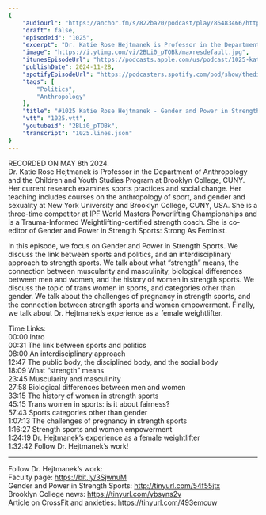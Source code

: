 ```yaml
---
{
	"audiourl": "https://anchor.fm/s/822ba20/podcast/play/86483466/https%3A%2F%2Fd3ctxlq1ktw2nl.cloudfront.net%2Fstaging%2F2024-4-8%2Fd78b7b8f-29ce-3f9e-c52f-64c9348f42b4.m4a",
	"draft": false,
	"episodeid": "1025",
	"excerpt": "Dr. Katie Rose Hejtmanek is Professor in the Department of Anthropology and the Children and Youth Studies Program at Brooklyn College, CUNY. Her current research examines sports practices and social change. Her teaching includes courses on the anthropology of sport, and gender and sexuality at New York University and Brooklyn College, CUNY, USA. She is a three-time competitor at IPF World Masters Powerlifting Championships and is a Trauma-Informed Weightlifting-certified strength coach. She is co-editor of Gender and Power in Strength Sports: Strong As Feminist.",
	"image": "https://i.ytimg.com/vi/2BLi0_pTOBk/maxresdefault.jpg",
	"itunesEpisodeUrl": "https://podcasts.apple.com/us/podcast/1025-katie-rose-hejtmanek-gender-and-power-in/id1451347236?i=1000678558507&uo=4",
	"publishDate": 2024-11-28,
	"spotifyEpisodeUrl": "https://podcasters.spotify.com/pod/show/thedissenter/episodes/1025-Katie-Rose-Hejtmanek---Gender-and-Power-in-Strength-Sports-Strong-As-Feminist-e2jdp2a",
	"tags": [
		"Politics",
		"Anthropology"
	],
	"title": "#1025 Katie Rose Hejtmanek - Gender and Power in Strength Sports: Strong As Feminist",
	"vtt": "1025.vtt",
	"youtubeid": "2BLi0_pTOBk",
	"transcript": "1025.lines.json"
}
---
```

RECORDED ON MAY 8th 2024.  
Dr. Katie Rose Hejtmanek is Professor in the Department of Anthropology and the Children and Youth Studies Program at Brooklyn College, CUNY. Her current research examines sports practices and social change. Her teaching includes courses on the anthropology of sport, and gender and sexuality at New York University and Brooklyn College, CUNY, USA. She is a three-time competitor at IPF World Masters Powerlifting Championships and is a Trauma-Informed Weightlifting-certified strength coach. She is co-editor of Gender and Power in Strength Sports: Strong As Feminist.

In this episode, we focus on Gender and Power in Strength Sports. We discuss the link between sports and politics, and an interdisciplinary approach to strength sports. We talk about what “strength” means, the connection between muscularity and masculinity, biological differences between men and women, and the history of women in strength sports. We discuss the topic of trans women in sports, and categories other than gender. We talk about the challenges of pregnancy in strength sports, and the connection between strength sports and women empowerment. Finally, we talk about Dr. Hejtmanek’s experience as a female weightlifter.

Time Links:  
<time>00:00</time> Intro  
<time>00:31</time> The link between sports and politics  
<time>08:00</time> An interdisciplinary approach  
<time>12:47</time> The public body, the disciplined body, and the social body  
<time>18:09</time> What “strength” means  
<time>23:45</time> Muscularity and masculinity  
<time>27:58</time> Biological differences between men and women  
<time>33:15</time> The history of women in strength sports  
<time>45:15</time> Trans women in sports: is it about fairness?  
<time>57:43</time> Sports categories other than gender  
<time>1:07:13</time> The challenges of pregnancy in strength sports  
<time>1:16:27</time> Strength sports and women empowerment  
<time>1:24:19</time> Dr. Hejtmanek’s experience as a female weightlifter  
<time>1:32:42</time> Follow Dr. Hejtmanek’s work!

---

Follow Dr. Hejtmanek’s work:  
Faculty page: https://bit.ly/3SjwnuM  
Gender and Power in Strength Sports: http://tinyurl.com/54f55jtx  
Brooklyn College news: https://tinyurl.com/ybsyns2v  
Article on CrossFit and anxieties: https://tinyurl.com/493emcuw
